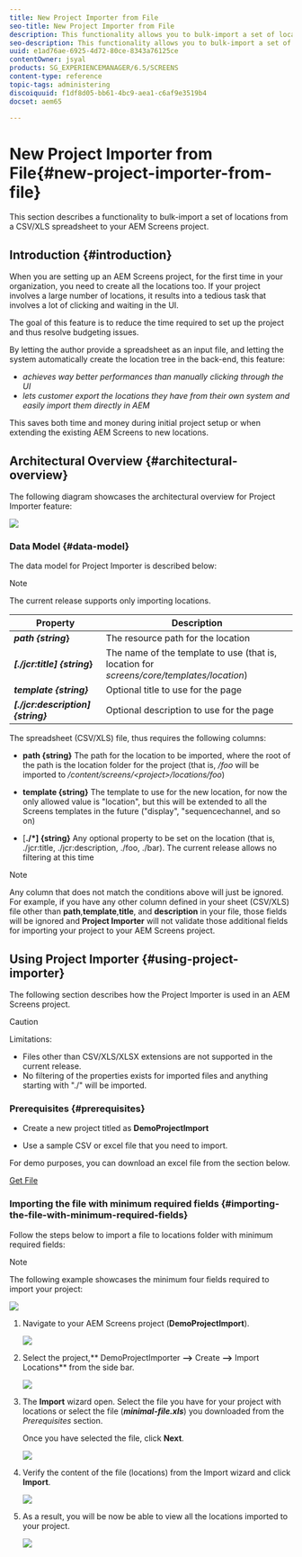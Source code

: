 ```yaml
---
title: New Project Importer from File
seo-title: New Project Importer from File
description: This functionality allows you to bulk-import a set of locations from a CSV/XLS spreadsheet to your AEM Screens project.
seo-description: This functionality allows you to bulk-import a set of locations from a CSV/XLS spreadsheet to your AEM Screens project.
uuid: e1ad76ae-6925-4d72-80ce-8343a76125ce
contentOwner: jsyal
products: SG_EXPERIENCEMANAGER/6.5/SCREENS
content-type: reference
topic-tags: administering
discoiquuid: f1df8d05-bb61-4bc9-aea1-c6af9e3519b4
docset: aem65

---
```


# New Project Importer from File{#new-project-importer-from-file}

This section describes a functionality to bulk-import a set of locations from a CSV/XLS spreadsheet to your AEM Screens project.

## Introduction {#introduction}

When you are setting up an AEM Screens project, for the first time in your organization, you need to create all the locations too. If your project involves a large number of locations, it results into a tedious task that involves a lot of clicking and waiting in the UI.

The goal of this feature is to reduce the time required to set up the project and thus resolve budgeting issues.

By letting the author provide a spreadsheet as an input file, and letting the system automatically create the location tree in the back-end, this feature:

* *achieves way better performances than manually clicking through the UI*
* *lets customer export the locations they have from their own system and easily import them directly in AEM*

This saves both time and money during initial project setup or when extending the existing AEM Screens to new locations.

## Architectural Overview {#architectural-overview}

The following diagram showcases the architectural overview for Project Importer feature:

![](assets/screen_shot_2019-05-14at20618pm.png)

### Data Model {#data-model}

The data model for Project Importer is described below:

>[!NOTE]
>
>The current release supports only importing locations.

| **Property** |**Description** |
|---|---|
| ***path {string*}** |The resource path for the location |
| ***[./jcr:title] {string*}** |The name of the template to use (that is, location for *screens/core/templates/location*) |
| ***template {string}*** |Optional title to use for the page |
| ***[./jcr:description] {string}*** |Optional description to use for the page |

The spreadsheet (CSV/XLS) file, thus requires the following columns:

* **path {string}** The path for the location to be imported, where the root of the path is the location folder for the project (that is, */foo* will be imported to */content/screens/&lt;project&gt;/locations/foo*)

* **template {string}** The template to use for the new location, for now the only allowed value is "location", but this will be extended to all the Screens templates in the future ("display", "sequencechannel, and so on)
* [**./&#42;] {string}** Any optional property to be set on the location (that is, ./jcr:title, ./jcr:description, ./foo, ./bar). The current release allows no filtering at this time

>[!NOTE]
>
>Any column that does not match the conditions above will just be ignored. For example, if you have any other column defined in your sheet (CSV/XLS) file other than **path**,**template**,**title**, and **description** in your file, those fields will be ignored and **Project Importer** will not validate those additional fields for importing your project to your AEM Screens project.

## Using Project Importer {#using-project-importer}

The following section describes how the Project Importer is used in an AEM Screens project.

>[!CAUTION]
>
>Limitations:
>
>* Files other than CSV/XLS/XLSX extensions are not supported in the current release.
>* No filtering of the properties exists for imported files and anything starting with "./" will be imported.
>

### Prerequisites {#prerequisites}

* Create a new project titled as **DemoProjectImport**

* Use a sample CSV or excel file that you need to import.

For demo purposes, you can download an excel file from the section below.

[Get File](assets/minimal-file.xls)

### Importing the file with minimum required fields {#importing-the-file-with-minimum-required-fields}

Follow the steps below to import a file to locations folder with minimum required fields:

>[!NOTE]
>
>The following example showcases the minimum four fields required to import your project:

![](assets/screen_shot_2019-05-14at21523pm.png)

1. Navigate to your AEM Screens project (**DemoProjectImport**).

   ![](assets/screen_shot_2019-05-12at52651am.png)

1. Select the project,** DemoProjectImporter **--&gt;** Create **--&gt;** Import Locations** from the side bar.

   ![](assets/screen_shot_2019-05-12at52433am.png)

1. The **Import** wizard open. Select the file you have for your project with locations or select the file (***minimal-file.xls***) you downloaded from the *Prerequisites* section.

   Once you have selected the file, click **Next**.

   ![](assets/screen_shot_2019-05-15at113718am.png)

1. Verify the content of the file (locations) from the Import wizard and click **Import**.

   ![](assets/screen_shot_2019-05-12at53131am.png)

1. As a result, you will be now be able to view all the locations imported to your project.

   ![](assets/screen_shot_2019-05-12at53450am.png)

